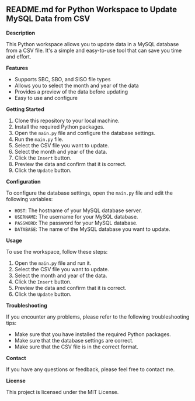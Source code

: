 ## README.md for Python Workspace to Update MySQL Data from CSV

**Description**

This Python workspace allows you to update data in a MySQL database from a CSV file. It's a simple and easy-to-use tool that can save you time and effort.

**Features**

* Supports SBC, SBO, and SISO file types
* Allows you to select the month and year of the data
* Provides a preview of the data before updating
* Easy to use and configure

**Getting Started**

1. Clone this repository to your local machine.
2. Install the required Python packages.
3. Open the `main.py` file and configure the database settings.
4. Run the `main.py` file.
5. Select the CSV file you want to update.
6. Select the month and year of the data.
7. Click the `Insert` button.
8. Preview the data and confirm that it is correct.
9. Click the `Update` button.

**Configuration**

To configure the database settings, open the `main.py` file and edit the following variables:

* `HOST`: The hostname of your MySQL database server.
* `USERNAME`: The username for your MySQL database.
* `PASSWORD`: The password for your MySQL database.
* `DATABASE`: The name of the MySQL database you want to update.

**Usage**

To use the workspace, follow these steps:

1. Open the `main.py` file and run it.
2. Select the CSV file you want to update.
3. Select the month and year of the data.
4. Click the `Insert` button.
5. Preview the data and confirm that it is correct.
6. Click the `Update` button.

**Troubleshooting**

If you encounter any problems, please refer to the following troubleshooting tips:

* Make sure that you have installed the required Python packages.
* Make sure that the database settings are correct.
* Make sure that the CSV file is in the correct format.

**Contact**

If you have any questions or feedback, please feel free to contact me.

**License**

This project is licensed under the MIT License.
